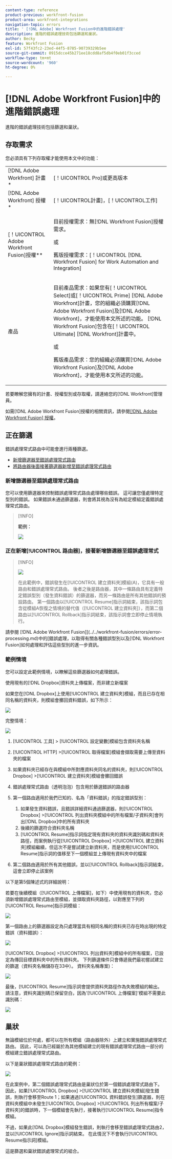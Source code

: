 ```yaml
---
content-type: reference
product-previous: workfront-fusion
product-area: workfront-integrations
navigation-topic: errors
title: ' [!DNL Adobe] Workfront Fusion中的進階錯誤處理'
description: 進階的錯誤處理技術包括篩選和巢狀。
author: Becky
feature: Workfront Fusion
exl-id: 57f43fc2-23ed-44f5-8785-90739329b5ee
source-git-commit: 0915dcce45b271ee18cdd8af5db4f0eb01f3cced
workflow-type: tm+mt
source-wordcount: '960'
ht-degree: 0%

---
```


# [!DNL Adobe Workfront Fusion]中的進階錯誤處理

進階的錯誤處理技術包括篩選和巢狀。

## 存取需求

您必須具有下列存取權才能使用本文中的功能：

<table style="table-layout:auto">
 <col> 
 <col> 
 <tbody> 
  <tr> 
   <td role="rowheader">[!DNL Adobe Workfront] 計畫*</td> 
   <td> <p>[！UICONTROL Pro]或更高版本</p> </td> 
  </tr> 
  <tr data-mc-conditions=""> 
   <td role="rowheader">[!DNL Adobe Workfront] 授權*</td> 
   <td> <p>[！UICONTROL計畫]，[！UICONTROL工作]</p> </td> 
  </tr> 
  <tr> 
   <td role="rowheader">[！UICONTROL Adobe Workfront Fusion]授權**</td> 
   <td>
   <p>目前授權需求：無[!DNL Workfront Fusion]授權需求。</p>
   <p>或</p>
   <p>舊版授權需求：[！UICONTROL [!DNL Workfront Fusion] for Work Automation and Integration] </p>
   </td> 
  </tr> 
  <tr> 
   <td role="rowheader">產品</td> 
   <td>
   <p>目前產品需求：如果您有[！UICONTROL Select]或[！UICONTROL Prime] [!DNL Adobe Workfront]計畫，您的組織必須購買[!DNL Adobe Workfront Fusion]及[!DNL Adobe Workfront]，才能使用本文所述的功能。 [!DNL Workfront Fusion]包含在[！UICONTROL Ultimate] [!DNL Workfront]計畫中。</p>
   <p>或</p>
   <p>舊版產品需求：您的組織必須購買[!DNL Adobe Workfront Fusion]及[!DNL Adobe Workfront]，才能使用本文所述的功能。</p>
   </td> 
  </tr> 
 </tbody> 
</table>

若要瞭解您擁有的計畫、授權型別或存取權，請連絡您的[!DNL Workfront]管理員。

如需[!DNL Adobe Workfront Fusion]授權的相關資訊，請參閱[[!DNL Adobe Workfront Fusion] 授權](../../workfront-fusion/get-started/license-automation-vs-integration.md)。

## 正在篩選

錯誤處理常式路由中可能會進行兩種篩選。

* [新增篩選器至錯誤處理常式路由](#adding-a-filter-to-the-error-handler-route)
* [將路由器後面接著篩選器新增至錯誤處理常式路由](#adding-a-router-followed-by-filters-to-the-error-handler)

### 新增篩選器至錯誤處理常式路由

您可以使用篩選器來控制錯誤處理常式路由處理哪些錯誤。 這可讓您僅處理特定型別的錯誤。 如果錯誤未通過篩選器，則會將其視為沒有為給定模組定義錯誤處理常式路由。

>[!INFO]
>
>**範例：**
>
>![](assets/filter-error-handling-350x238.png)

### 正在新增[!UICONTROL 路由器]，接著新增篩選器至錯誤處理常式

>[!INFO]
>
>![](assets/router-filter-error-handling-350x254.png)
>
>在此範例中，錯誤發生在[!UICONTROL 建立資料夾]模組(A)，它具有一般路由和錯誤處理常式路由。 後者之後是路由器，其中一條路由具有定義特定錯誤型別（發生資料錯誤）的篩選器，而另一條路由是所有其他錯誤的預設路由。 第一個路由以[!UICONTROL Resume]指示詞結束，該指示詞包含從模組A恢復之情境的替代值（[!UICONTROL 建立資料夾]），而第二個路由以[!UICONTROL Rollback]指示詞結束，該指示詞會立即停止情境執行。

請參閱 [!DNL Adobe Workfront Fusion]](../../workfront-fusion/errors/error-processing.md)中的[錯誤處理，以取得有關各種錯誤型別以及[!DNL Workfront Fusion]如何處理和評估這些型別的進一步資訊。

### 範例情境

您可以設定此範例情境，以瞭解這些篩選器如何處理錯誤。

使用現有的[!DNL Dropbox]資料夾上傳檔案，而非建立新檔案

如果您在[!DNL Dropbox]上使用[!UICONTROL 建立資料夾]模組，而且已存在相同名稱的資料夾，則模組會擲回資料錯誤，如下所示：

![](assets/dropbox-350x276.png)

完整情境：

![](assets/dropbox-scenario-350x190.png)

1. [!UICONTROL 工具] > [!UICONTROL 設定變數]模組包含資料夾名稱
1. [!UICONTROL HTTP] >[!UICONTROL 取得檔案]模組會擷取需要上傳至資料夾的檔案
1. 如果資料夾已經存在與模組中所對應資料夾同名的資料夾，則[!UICONTROL Dropbox] >[!UICONTROL 建立資料夾]模組會擲回錯誤
1. 錯誤處理常式路由（透明泡泡）包含用於篩選錯誤的路由器
1. 第一個路由適用於我們已知的、名為「資料錯誤」的指定錯誤型別：

   1. 如果發生資料錯誤，且錯誤詳細資料通過篩選器，則[!UICONTROL Dropbox] >[!UICONTROL 列出資料夾模組中的所有檔案/子資料夾]會列出[!DNL Dropbox]中的所有資料夾
   1. 後續的篩選符合資料夾名稱
   1. [!UICONTROL Resume]指示詞指定現有資料夾的資料夾識別碼和資料夾路徑，而案例執行從[!UICONTROL Dropbox] >[!UICONTROL 建立資料夾]模組繼續，但這次不是嘗試建立新資料夾，而是使用[!UICONTROL Resume]指示詞的值移至下一個模組並上傳現有資料夾中的檔案

1. 第二個路由適用於所有其他錯誤，並以[!UICONTROL Rollback]指示詞結束，這會立即停止該案例

以下是第5個陳述式的詳細說明：

若要在後續模組（[!UICONTROL 上傳檔案]，如下）中使用現有的資料夾，您必須新增錯誤處理常式路由至模組，並擷取資料夾路徑，以對應至下列的[!UICONTROL Resume]指示詞模組：

![](assets/add-error-handler-route-350x113.png)

第一個路由上的篩選器設定為只處理當具有相同名稱的資料夾已存在時出現的特定錯誤（資料錯誤）：

![](assets/condition-350x327.png)

[!UICONTROL Dropbox] >[!UICONTROL 列出資料夾]模組中的所有檔案，已設定為傳回目標資料夾中的所有資料夾。 下列篩選條件只會傳遞我們最初嘗試建立的篩選（資料夾名稱儲存在33中）。 資料夾名稱專案)：

![](assets/condition2-350x193.png)

最後，[!UICONTROL Resume]指示詞會提供資料夾路徑作為失敗模組的輸出。 請注意，資料夾識別碼已保留空白，因為&#39;[!UICONTROL 上傳檔案]&#39;模組不需要此識別碼：

![](assets/flow-control-350x190.png)

## 巢狀

無論模組位於何處，都可以在所有模組（路由器除外）上建立和實施錯誤處理常式路由。 因此，可以為已經屬於為其他模組建立的現有錯誤處理常式路由一部分的模組建立錯誤處理常式路由。

以下是巢狀錯誤處理常式路由的範例：

![](assets/nested-error-handling-route-350x174.png)

在此案例中，第二個錯誤處理常式路由是巢狀位於第一個錯誤處理常式路由下。 因此，如果[!UICONTROL Dropbox] >[!UICONTROL 建立資料夾模組]發生錯誤，則執行會移至Route 1；如果通過[!UICONTROL 資料錯誤發生]篩選器，則在資料夾模組中未發生[!UICONTROL Dropbox] >[!UICONTROL 列出所有檔案/子資料夾]的錯誤時，下一個模組會先執行，接著執行[!UICONTROL Resume]指令模組。

不過，如果此[!DNL Dropbox]模組發生錯誤，則執行會移至錯誤處理常式路由2，並以[!UICONTROL Ignore]指示詞結束。 在此情況下不會執行[!UICONTROL Resume指示詞]模組。

這是篩選和巢狀錯誤處理常式的組合。

